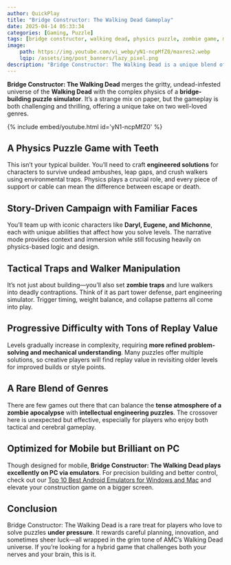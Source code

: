```yaml
---
author: QuickPlay
title: "Bridge Constructor: The Walking Dead Gameplay"
date: 2025-04-14 05:33:34
categories: [Gaming, Puzzle]
tags: [bridge constructor, walking dead, physics puzzle, zombie game, mobile strategy]
image: 
    path: https://img.youtube.com/vi_webp/yN1-ncpMfZ0/maxres2.webp
    lqip: /assets/img/post_banners/lazy_pixel.png
description: "Bridge Constructor: The Walking Dead is a unique blend of physics-based engineering and zombie survival set in the apocalyptic world of The Walking Dead."
---
```


**Bridge Constructor: The Walking Dead** merges the gritty, undead-infested universe of the **Walking Dead** with the complex physics of a **bridge-building puzzle simulator**. It’s a strange mix on paper, but the gameplay is both challenging and thrilling, offering a unique take on two well-loved genres.

{% include embed/youtube.html id='yN1-ncpMfZ0' %}

## A Physics Puzzle Game with Teeth  

This isn’t your typical builder. You’ll need to craft **engineered solutions** for characters to survive undead ambushes, leap gaps, and crush walkers using environmental traps. Physics plays a crucial role, and every piece of support or cable can mean the difference between escape or death.

## Story-Driven Campaign with Familiar Faces  

You’ll team up with iconic characters like **Daryl, Eugene, and Michonne**, each with unique abilities that affect how you solve levels. The narrative mode provides context and immersion while still focusing heavily on physics-based logic and design.

## Tactical Traps and Walker Manipulation  

It’s not just about building—you’ll also set **zombie traps** and lure walkers into deadly contraptions. Think of it as part tower defense, part engineering simulator. Trigger timing, weight balance, and collapse patterns all come into play.

## Progressive Difficulty with Tons of Replay Value  

Levels gradually increase in complexity, requiring **more refined problem-solving and mechanical understanding**. Many puzzles offer multiple solutions, so creative players will find replay value in revisiting older levels for improved builds or style points.

## A Rare Blend of Genres  

There are few games out there that can balance the **tense atmosphere of a zombie apocalypse** with **intellectual engineering puzzles**. The crossover here is unexpected but effective, especially for players who enjoy both tactical and cerebral gameplay.

## Optimized for Mobile but Brilliant on PC  

Though designed for mobile, **Bridge Constructor: The Walking Dead plays excellently on PC via emulators**. For precision building and better control, check out our [Top 10 Best Android Emulators for Windows and Mac](https://quickplaymobile.github.io/posts/Top-10-Best-Android-Emulators-for-Windows-and-Mac/) and elevate your construction game on a bigger screen.

## Conclusion  

Bridge Constructor: The Walking Dead is a rare treat for players who love to solve puzzles **under pressure**. It rewards careful planning, innovation, and sometimes sheer luck—all wrapped in the grim tone of AMC’s Walking Dead universe. If you’re looking for a hybrid game that challenges both your nerves and your brain, this is it.
